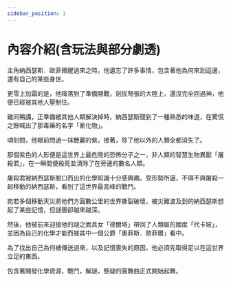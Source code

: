 ```yaml
---
sidebar_position: 1
---
```

# 內容介紹(含玩法與部分劇透)

主角納西瑟斯．歐菲爾醒過來之時，他遺忘了許多事情，包含著他為何來到這邊，還有自己的某些身世。

更雪上加霜的是，他降落到了準備開戰，劍拔弩張的大陸上，還沒完全回過神，他便已經被其他人壓制住。

雞同鴨講，正準備被其他人類解決掉時，納西瑟斯聞到了一種熟悉的味道，在驚慌之餘喊出了那毒藥的名字「氰化物」。

頃刻間，他眼前閃過一抹艷麗的紫，接著，除了他以外的人類全都消失了。

那個紫色的人形便是這世界上最危險的恐怖分子之一，非人類的智慧生物異獸「屠殺君」，在一瞬間便殺死並清除了在旁邊的數名人類。

屠殺君被納西瑟斯脫口而出的化學知識十分感興趣。受形勢所逼，不得不與屠殺一起移動的納西瑟斯，看到了這世界最高峰的戰鬥。

宛若多個移動天災將他們方圓數公里的世界撕裂破壞，被災難波及到的納西瑟斯想起了某些記憶，但謎團卻越來越深。

然後，他被前來迎接他的謎之面具女「德爾塔」帶回了人類屬的國度「代卡玻」，並因為自己的化學才能而被其中一個公爵「奧菲斯．歐菲爾」看中。

為了找出自己為何被傳送過來，以及記憶喪失的原因，他必須先取得足以在這世界立足的東西。

包含著開發化學資源，戰鬥，解謎，懸疑的圓舞曲正式開始起舞。

